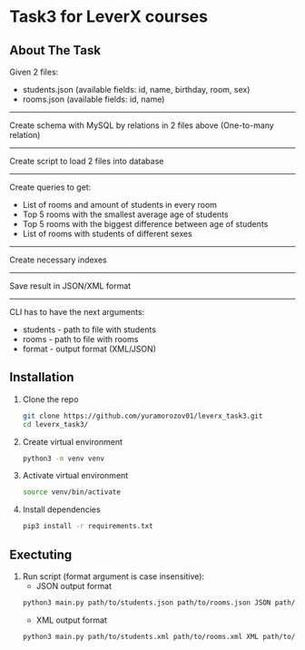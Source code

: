 # Task3 for LeverX courses

## About The Task

Given 2 files:
* students.json (available fields: id, name, birthday, room, sex)
* rooms.json (available fields: id, name)
---

Create schema with MySQL by relations in 2 files above (One-to-many relation)

---
Create script to load 2 files into database

---

Create queries to get:
* List of rooms and amount of students in every room
* Top 5 rooms with the smallest average age of students
* Top 5 rooms with the biggest difference between age of students
* List of rooms with students of different sexes

---

Create necessary indexes 

---

Save result in JSON/XML format

---

CLI has to have the next arguments:
* students - path to file with students
* rooms - path to file with rooms
* format - output format (XML/JSON)


## Installation
1. Clone the repo
    ```sh
    git clone https://github.com/yuramorozov01/leverx_task3.git
    cd leverx_task3/
    ```
2. Create virtual environment
    ```sh
    python3 -m venv venv
    ```
3. Activate virtual environment
    ```sh
    source venv/bin/activate
    ```
4. Install dependencies
    ```sh
    pip3 install -r requirements.txt
    ```

## Exectuting
1. Run script (format argument is case insensitive):
    * JSON output format 
    ```sh
    python3 main.py path/to/students.json path/to/rooms.json JSON path/to/save.json
    ```
    * XML output format
    ```sh
    python3 main.py path/to/students.xml path/to/rooms.xml XML path/to/save.xml
    ```
